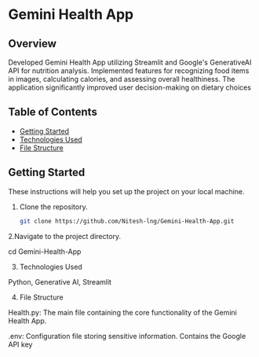 # Gemini Health App

## Overview

Developed Gemini Health App utilizing Streamlit and Google's GenerativeAI API for nutrition analysis. Implemented features for recognizing food items in images, calculating calories, and assessing overall healthiness. The application significantly improved user decision-making on dietary choices


## Table of Contents

- [Getting Started](#getting-started)
- [Technologies Used](#technologies-used)
- [File Structure](#file-structure)

## Getting Started

These instructions will help you set up the project on your local machine. 

1. Clone the repository.
   ```bash
   git clone https://github.com/Nitesh-lng/Gemini-Health-App.git
2.Navigate to the project directory.

cd Gemini-Health-App

3. Technologies Used

Python,
Generative AI,
Streamlit

4. File Structure

Health.py: The main file containing the core functionality of the Gemini Health App. 

.env: Configuration file storing sensitive information. Contains the Google API key 

